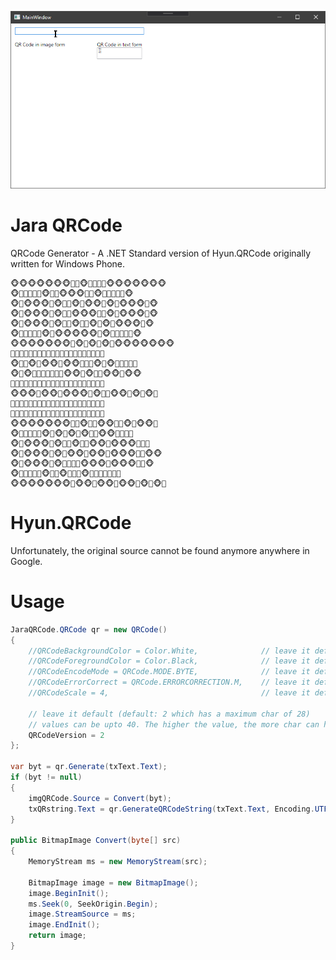 ![](https://raw.githubusercontent.com/jaysonragasa/JaraQRCode/master/JaraQRCode.WPF/prev.gif)
# Jara QRCode
QRCode Generator - A .NET Standard version of Hyun.QRCode originally written for Windows Phone.  

```
🐵🐵🐵🐵🐵🐵🐵🍌🍌🐵🍌🍌🍌🍌🐵🐵🐵🐵🐵🐵🐵
🐵🍌🍌🍌🍌🍌🐵🍌🍌🐵🐵🐵🍌🍌🐵🍌🍌🍌🍌🍌🐵
🐵🍌🐵🐵🐵🍌🐵🍌🍌🐵🍌🐵🐵🍌🐵🍌🐵🐵🐵🍌🐵
🐵🍌🐵🐵🐵🍌🐵🍌🍌🐵🐵🐵🍌🍌🐵🍌🐵🐵🐵🍌🐵
🐵🍌🐵🐵🐵🍌🐵🍌🍌🐵🍌🍌🐵🍌🐵🍌🐵🐵🐵🍌🐵
🐵🍌🍌🍌🍌🍌🐵🍌🐵🐵🐵🐵🐵🍌🐵🍌🍌🍌🍌🍌🐵
🐵🐵🐵🐵🐵🐵🐵🍌🐵🍌🐵🍌🐵🍌🐵🐵🐵🐵🐵🐵🐵
🍌🍌🍌🍌🍌🍌🍌🍌🍌🐵🍌🐵🐵🍌🍌🍌🍌🍌🍌🍌🍌
🐵🍌🍌🐵🍌🐵🐵🍌🐵🐵🍌🍌🍌🐵🍌🐵🍌🍌🍌🍌🍌
🐵🍌🐵🍌🍌🍌🍌🍌🍌🍌🐵🐵🍌🐵🍌🍌🐵🐵🍌🐵🐵
🍌🍌🍌🍌🍌🍌🐵🐵🐵🍌🐵🍌🐵🐵🍌🐵🍌🐵🐵🍌🐵
🐵🐵🐵🍌🐵🐵🍌🐵🐵🐵🍌🐵🍌🍌🐵🐵🍌🐵🍌🐵🍌
🍌🐵🍌🐵🐵🍌🐵🍌🐵🍌🍌🍌🐵🍌🍌🍌🐵🐵🍌🍌🍌
🍌🍌🍌🍌🍌🍌🍌🍌🐵🍌🍌🐵🐵🍌🍌🐵🍌🐵🐵🍌🐵
🐵🐵🐵🐵🐵🐵🐵🍌🍌🐵🍌🍌🐵🐵🍌🍌🐵🍌🐵🐵🍌
🐵🍌🍌🍌🍌🍌🐵🍌🐵🍌🐵🍌🐵🍌🍌🐵🐵🍌🍌🍌🍌
🐵🍌🐵🐵🐵🍌🐵🍌🍌🐵🍌🍌🐵🐵🍌🐵🐵🐵🍌🍌🍌
🐵🍌🐵🐵🐵🍌🐵🍌🐵🐵🍌🐵🐵🍌🐵🐵🐵🍌🍌🐵🐵
🐵🍌🐵🐵🐵🍌🐵🍌🍌🍌🍌🐵🐵🐵🍌🐵🐵🐵🍌🍌🐵
🐵🍌🍌🍌🍌🍌🐵🍌🍌🐵🍌🍌🍌🐵🍌🍌🍌🍌🍌🍌🍌
🐵🐵🐵🐵🐵🐵🐵🍌🐵🐵🍌🐵🐵🍌🐵🐵🍌🐵🍌🐵🍌
```

# Hyun.QRCode
Unfortunately, the original source cannot be found anymore anywhere in Google.

# Usage
```csharp
JaraQRCode.QRCode qr = new QRCode()
{
	//QRCodeBackgroundColor = Color.White,              // leave it default (default: White)
	//QRCodeForegroundColor = Color.Black,              // leave it default (default: Black)
	//QRCodeEncodeMode = QRCode.MODE.BYTE,              // leave it default (default: QRCode.MODE.BYTE)
	//QRCodeErrorCorrect = QRCode.ERRORCORRECTION.M,    // leave it default (default: QRCode.ERRORCORRECTION.M)
	//QRCodeScale = 4,                                  // leave it default (default: 4)

	// leave it default (default: 2 which has a maximum char of 28)
	// values can be upto 40. The higher the value, the more char can handle and the blocks will be denser
	QRCodeVersion = 2
};

var byt = qr.Generate(txText.Text);
if (byt != null)
{
	imgQRCode.Source = Convert(byt);
	txQRstring.Text = qr.GenerateQRCodeString(txText.Text, Encoding.UTF8);
}

public BitmapImage Convert(byte[] src)
{
	MemoryStream ms = new MemoryStream(src);

	BitmapImage image = new BitmapImage();
	image.BeginInit();
	ms.Seek(0, SeekOrigin.Begin);
	image.StreamSource = ms;
	image.EndInit();
	return image;
}
```
